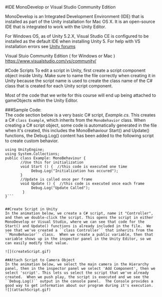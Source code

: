 #IDE MonoDevelop or Visual Studio Community Edition

MonoDevelop is an Integrated Development Environment (IDE) that is installed as part of the Unity installation for Mac OS X.  It is an open-source IDE that is integrated to work with the Unity Editor.  

For Windows OS, as of Unity 5.2.X, Visual Studio CE is configured to be installed as the default IDE when installing Unity 5.  For help with VS installation errors see [Unity forums](http://answers.unity3d.com/questions/1075675/-error-while-installing-visual-studio-error-code16.html) 

Visual Stuio Community Edition ( for Windows or Mac ) https://www.visualstudio.com/vs/community/

#Code Scripts
To edit a script in Unity, first create a script component object inside Unity.  Make sure to name the file correctly when creating it in Unity because the script name is used to create the class name of the C# class that is created for each Unity script component.  

Most of the code that we write for this course will end up being attached to gameObjects within the Unity Editor.  

###Sample Code:  
The code section below is a very basic C# script, *Example.cs*.  This creates a C# ``class Example``, which inherits from the ``MonoBehavior`` class.  When creating a C# script object, some code is automatically generated in the file when it's created, this includes the MonoBehaviour Start() and 
Update() functions, the Debug.Log() content has been added to the following script to create custom behavior. 

```
using UnityEngine;
using System.Collections;
public class Example: MonoBehaviour {
       //Use this for initialization
       void Start () {  //this code is executed one time
            Debug.Log("Initialization has occured");
       }
       //Update is called once per frame
       void Update () {  //this code is executed once each frame
            Debug.Log("Update Called");
        } 
}```


##Create Script in Unity
In the animation below, we create a C# script, name it "Controller", and then we double-click the script. This opens the script in either MonoDevelop or Visual Studio, where we can see that code for the Start() and Update() functions is already included in the file.  We see that we've created a ``class Controller`` that inherits from the ``MonoBehavior`` class.  When we create a public variable, then that variable shows up in the inspector panel in the Unity Editor, so we can easily modify that value.
    
![](createScript.gif)
    
##Attach Script to Camera Object
In the animation below, we select the main camera in the Hierarchy panel, then in the inspector panel we select 'Add Component', then we select 'script'. This lets us select the script that we've already created.  When we push play, the script is executed and we see the ``Debug.Log()`` output in the console panel.  The Console provides a good way to get information about our program during it's execution.
![](attachScript.gif)